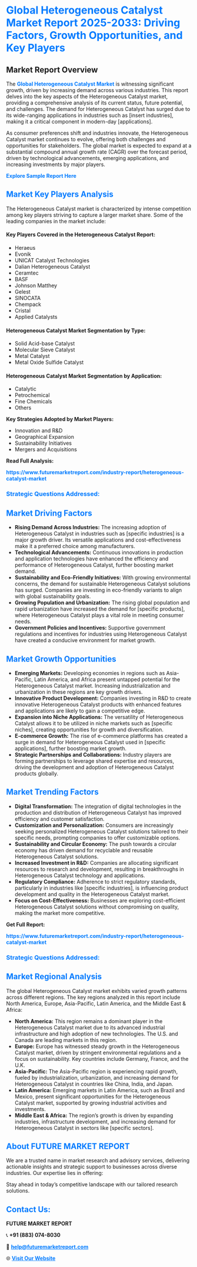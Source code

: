 <h1 style="color: #007BFF;">Global Heterogeneous Catalyst Market Report 2025-2033: Driving Factors, Growth Opportunities, and Key Players</h1>

<section id="overview">
<h2>Market Report Overview</h2>
<p>The <a href="https://www.futuremarketreport.com/industry-report/heterogeneous-catalyst-market" style="color: #007BFF; text-decoration: none;"><strong>Global Heterogeneous Catalyst Market</strong></a> is witnessing significant growth, driven by increasing demand across various industries. This report delves into the key aspects of the Heterogeneous Catalyst market, providing a comprehensive analysis of its current status, future potential, and challenges. The demand for Heterogeneous Catalyst has surged due to its wide-ranging applications in industries such as [insert industries], making it a critical component in modern-day [applications].</p>
<p>As consumer preferences shift and industries innovate, the Heterogeneous Catalyst market continues to evolve, offering both challenges and opportunities for stakeholders. The global market is expected to expand at a substantial compound annual growth rate (CAGR) over the forecast period, driven by technological advancements, emerging applications, and increasing investments by major players.</p>
</section>

<section id="overview">
<p><a href="https://www.futuremarketreport.com/request-sample/reportId=114469" style="color: #007BFF; text-decoration: none;"><strong>Explore Sample Report Here</strong></a></p>
</section>

<section id="key-players">
<h2 style="color: #007BFF;">Market Key Players Analysis</h2>
<p>The Heterogeneous Catalyst market is characterized by intense competition among key players striving to capture a larger market share. Some of the leading companies in the market include:</p>
<h4>Key Players Covered in the Heterogeneous Catalyst Report:</h4>
<ul><li>Heraeus</li><li>Evonik</li><li>UNICAT Catalyst Technologies</li><li>Dalian Heterogeneous Catalyst</li><li>Ceramtec</li><li>BASF</li><li>Johnson Matthey</li><li>Gelest</li><li>SINOCATA</li><li>Chempack</li><li>Cristal</li><li>Applied Catalysts</li></ul>
<h4>Heterogeneous Catalyst Market Segmentation by Type:</h4>
<ul><li>Solid Acid-base Catalyst</li><li>Molecular Sieve Catalyst</li><li>Metal Catalyst</li><li>Metal Oxide Sulfide Catalyst</li></ul>

<h4>Heterogeneous Catalyst Market Segmentation by Application:</h4>
<ul><li>Catalytic</li><li>Petrochemical</li><li>Fine Chemicals</li><li>Others</li></ul>
<p><strong>Key Strategies Adopted by Market Players:</strong></p>
<ul>
<li>Innovation and R&D</li>
<li>Geographical Expansion</li>
<li>Sustainability Initiatives</li>
<li>Mergers and Acquisitions</li>
</ul>
</section>

<section>
<p><strong>Read Full Analysis: </strong></p><a href="https://www.futuremarketreport.com/industry-report/heterogeneous-catalyst-market" style="color: #007BFF; text-decoration: none;"><strong>https://www.futuremarketreport.com/industry-report/heterogeneous-catalyst-market</strong></a>
<h3 style="color: #007BFF;">Strategic Questions Addressed:</h3>
</section>

<section id="driving-factors">
<h2 style="color: #007BFF;">Market Driving Factors</h2>
<ul>
<li><strong>Rising Demand Across Industries:</strong> The increasing adoption of Heterogeneous Catalyst in industries such as [specific industries] is a major growth driver. Its versatile applications and cost-effectiveness make it a preferred choice among manufacturers.</li>
<li><strong>Technological Advancements:</strong> Continuous innovations in production and application technologies have enhanced the efficiency and performance of Heterogeneous Catalyst, further boosting market demand.</li>
<li><strong>Sustainability and Eco-Friendly Initiatives:</strong> With growing environmental concerns, the demand for sustainable Heterogeneous Catalyst solutions has surged. Companies are investing in eco-friendly variants to align with global sustainability goals.</li>
<li><strong>Growing Population and Urbanization:</strong> The rising global population and rapid urbanization have increased the demand for [specific products], where Heterogeneous Catalyst plays a vital role in meeting consumer needs.</li>
<li><strong>Government Policies and Incentives:</strong> Supportive government regulations and incentives for industries using Heterogeneous Catalyst have created a conducive environment for market growth.</li>
</ul>
</section>

<section id="growth-opportunities">
<h2 style="color: #007BFF;">Market Growth Opportunities</h2>
<ul>
<li><strong>Emerging Markets:</strong> Developing economies in regions such as Asia-Pacific, Latin America, and Africa present untapped potential for the Heterogeneous Catalyst market. Increasing industrialization and urbanization in these regions are key growth drivers.</li>
<li><strong>Innovative Product Development:</strong> Companies investing in R&D to create innovative Heterogeneous Catalyst products with enhanced features and applications are likely to gain a competitive edge.</li>
<li><strong>Expansion into Niche Applications:</strong> The versatility of Heterogeneous Catalyst allows it to be utilized in niche markets such as [specific niches], creating opportunities for growth and diversification.</li>
<li><strong>E-commerce Growth:</strong> The rise of e-commerce platforms has created a surge in demand for Heterogeneous Catalyst used in [specific applications], further boosting market growth.</li>
<li><strong>Strategic Partnerships and Collaborations:</strong> Industry players are forming partnerships to leverage shared expertise and resources, driving the development and adoption of Heterogeneous Catalyst products globally.</li>
</ul>
</section>

<section id="trending-factors">
<h2 style="color: #007BFF;">Market Trending Factors</h2>
<ul>
<li><strong>Digital Transformation:</strong> The integration of digital technologies in the production and distribution of Heterogeneous Catalyst has improved efficiency and customer satisfaction.</li>
<li><strong>Customization and Personalization:</strong> Consumers are increasingly seeking personalized Heterogeneous Catalyst solutions tailored to their specific needs, prompting companies to offer customizable options.</li>
<li><strong>Sustainability and Circular Economy:</strong> The push towards a circular economy has driven demand for recyclable and reusable Heterogeneous Catalyst solutions.</li>
<li><strong>Increased Investment in R&D:</strong> Companies are allocating significant resources to research and development, resulting in breakthroughs in Heterogeneous Catalyst technology and applications.</li>
<li><strong>Regulatory Compliance:</strong> Adherence to strict regulatory standards, particularly in industries like [specific industries], is influencing product development and quality in the Heterogeneous Catalyst market.</li>
<li><strong>Focus on Cost-Effectiveness:</strong> Businesses are exploring cost-efficient Heterogeneous Catalyst solutions without compromising on quality, making the market more competitive.</li>
</ul>
</section>

<section>
<p><strong>Get Full Report: </strong></p><a href="https://www.futuremarketreport.com/industry-report/heterogeneous-catalyst-market" style="color: #007BFF; text-decoration: none;"><strong>https://www.futuremarketreport.com/industry-report/heterogeneous-catalyst-market</strong></a>
<h3 style="color: #007BFF;">Strategic Questions Addressed:</h3>
</section>


<section id="regional-analysis">
<h2 style="color: #007BFF;">Market Regional Analysis</h2>
<p>The global Heterogeneous Catalyst market exhibits varied growth patterns across different regions. The key regions analyzed in this report include North America, Europe, Asia-Pacific, Latin America, and the Middle East & Africa:</p>
<ul>
<li><strong>North America:</strong> This region remains a dominant player in the Heterogeneous Catalyst market due to its advanced industrial infrastructure and high adoption of new technologies. The U.S. and Canada are leading markets in this region.</li>
<li><strong>Europe:</strong> Europe has witnessed steady growth in the Heterogeneous Catalyst market, driven by stringent environmental regulations and a focus on sustainability. Key countries include Germany, France, and the U.K.</li>
<li><strong>Asia-Pacific:</strong> The Asia-Pacific region is experiencing rapid growth, fueled by industrialization, urbanization, and increasing demand for Heterogeneous Catalyst in countries like China, India, and Japan.</li>
<li><strong>Latin America:</strong> Emerging markets in Latin America, such as Brazil and Mexico, present significant opportunities for the Heterogeneous Catalyst market, supported by growing industrial activities and investments.</li>
<li><strong>Middle East & Africa:</strong> The region’s growth is driven by expanding industries, infrastructure development, and increasing demand for Heterogeneous Catalyst in sectors like [specific sectors].</li>
</ul>
</section>

<footer>
<h2 style="color: #007BFF;">About FUTURE MARKET REPORT</h2>
<p>We are a trusted name in market research and advisory services, delivering actionable insights and strategic support to businesses across diverse industries. Our expertise lies in offering:</p>

<p>Stay ahead in today’s competitive landscape with our tailored research solutions.</p>

<h2 style="color: #007BFF;">Contact Us:</h2>
<p><strong>FUTURE MARKET REPORT</strong></p>
<p>📞 <strong>+91 (883) 074-8030</strong></p>
<p>📧 <strong><a href="mailto:help@futuremarketreport.com" style="color: #007BFF;">help@futuremarketreport.com</a></strong></p>
<p>🌐 <strong><a href="https://www.futuremarketreport.com/" style="color: #007BFF;">Visit Our Website</a></strong></p>
</footer>